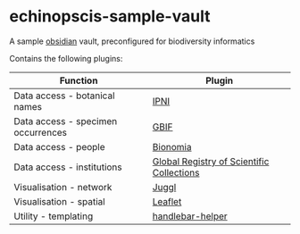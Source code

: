# echinopscis-sample-vault
A sample [obsidian](https://obsidian.md) vault, preconfigured for biodiversity informatics

Contains the following plugins:

|Function |Plugin | 
|-|-|
|Data access - botanical names | [IPNI](https://github.com/echinopscis/echinopscis-quickadd/blob/main/README.md#ipni) |
|Data access - specimen occurrences | [GBIF](https://github.com/echinopscis/echinopscis-quickadd/blob/main/README.md#gbif) |
|Data access - people | [Bionomia](https://github.com/echinopscis/echinopscis-quickadd/blob/main/README.md#bionomia) |
|Data access - institutions | [Global Registry of Scientific Collections](https://github.com/echinopscis/echinopscis-quickadd/blob/main/README.md#grscicoll) |
|Visualisation - network | [Juggl](https://github.com/HEmile/juggl) |
|Visualisation - spatial | [Leaflet](https://github.com/valentine195/obsidian-leaflet-plugin) |
|Utility - templating | [handlebar-helper](https://github.com/echinopscis/obsidian-handlebar-helper-plugin) |




